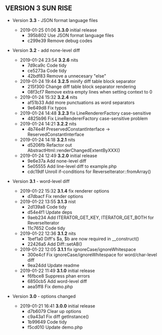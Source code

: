 
## VERSION 3  SUN RISE

 * Version **3.3** - JSON format language files
   * 2019-01-25 01:06  **3.3.0**  initial release
      * 395b802 Use JSON format language files
      * c299e39 Remove debug codes

 * Version **3.2** - add none-level diff
   * 2019-01-24 23:54  **3.2.6**  nits
      * 7d9ca9c Code tidy
      * ce5273a Code tidy
      * 42bdf83 Remove a unnecesary "else"
   * 2019-01-24 19:44  **3.2.5**  minify diff table block separator
      * 215f300 Change diff table block separator rendering
      * 08f3cf7 Remove extra empty lines when setting context to 0
   * 2019-01-24 15:32  **3.2.4**  nits
      * af51b33 Add more punctuations as word separators
      * 9e649d8 Fix typos
   * 2019-01-24 14:48  **3.2.3**  fix LineRendererFactory case-sensitive
      * 4825b96 Fix LineRendererFactory case-sensitive problem
   * 2019-01-24 14:21  **3.2.2**  nits
      * 4b74e4f PreservedConstantInterface -> ReservedConstantInterface
   * 2019-01-24 14:18  **3.2.1**  nits
      * d5206fb Refactor out AbstractHtml::renderChangedExtentByXXX()
   * 2019-01-24 12:49  **3.2.0**  initial release
      * 9e6e37a Add none-level diff
      * 5e05555 Add line-level diff to example.php
      * cdc19df Unroll if-conditions for ReverseIterator::fromArray()

 * Version **3.1** - word-level diff
   * 2019-01-22 15:32  **3.1.4**  fix renderer options
      * d7dbacf Fix render options
   * 2019-01-22 13:55  **3.1.3**  nist
      * 2d139a8 Code tidy
      * d54e4f1 Update deps
      * 9aeb234 Add ITERATOR_GET_KEY, ITERATOR_GET_BOTH for ReverseIterator
      * 11c7652 Code tidy
   * 2019-01-22 12:36  **3.1.2**  nits
      * 1bef1a0 Diff's $a, $b are now required in \__construct()
      * 22426a5 Add Diff::setAB()
   * 2019-01-22 12:05  **3.1.1**  fix ignoreCase/ignoreWhitespace
      * 300e4cf Fix ignoreCase/ignoreWhitespace for word/char-level diff
      * 9ea24dd Update readme
   * 2019-01-22 11:49  **3.1.0**  initial release
      * f6fbce8 Suppress phan errors
      * 6850cb5 Add word-level diff
      * aea5ff8 Fix demo.php

 * Version **3.0** - options changed
   * 2019-01-21 16:41  **3.0.0**  initial release
      * d7b6079 Clear up options
      * c9a43a1 Fix diff getInstance()
      * 1b99649 Code tidy
      * f5cd010 Update demo.php
